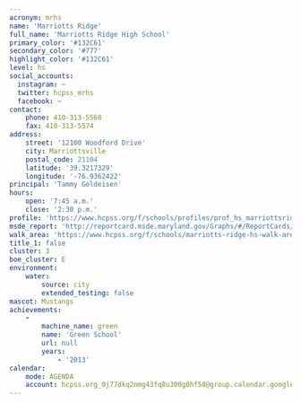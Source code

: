 ```yaml
---
acronym: mrhs
name: 'Marriotts Ridge'
full_name: 'Marriotts Ridge High School'
primary_color: '#132C61'
secondary_color: '#777'
highlight_color: '#132C61'
level: hs
social_accounts:
  instagram: ~
  twitter: hcpss_mrhs
  facebook: ~
contact:
    phone: 410-313-5568
    fax: 410-313-5574
address:
    street: '12100 Woodford Drive'
    city: Marriottsville
    postal_code: 21104
    latitude: '39.3217329'
    longitude: '-76.9362422'
principal: 'Tammy Goldeisen'
hours:
    open: '7:45 a.m.'
    close: '2:30 p.m.'
profile: 'https://www.hcpss.org/f/schools/profiles/prof_hs_marriottsridge.pdf'
msde_report: 'http://reportcard.msde.maryland.gov/Graphs/#/ReportCards/ReportCardSchool/1//1/13/0308/'
walk_area: 'https://www.hcpss.org/f/schools/marriotts-ridge-hs-walk-area.pdf'
title_1: false
cluster: 3
boe_cluster: E
environment:
    water:
        source: city
        extended_testing: false
mascot: Mustangs
achievements:
    -
        machine_name: green
        name: 'Green School'
        url: null
        years:
            - '2013'
calendar:
    mode: AGENDA
    account: hcpss.org_0j77dkq2nmg43fq8u300g0hf58@group.calendar.google.com
---
```

